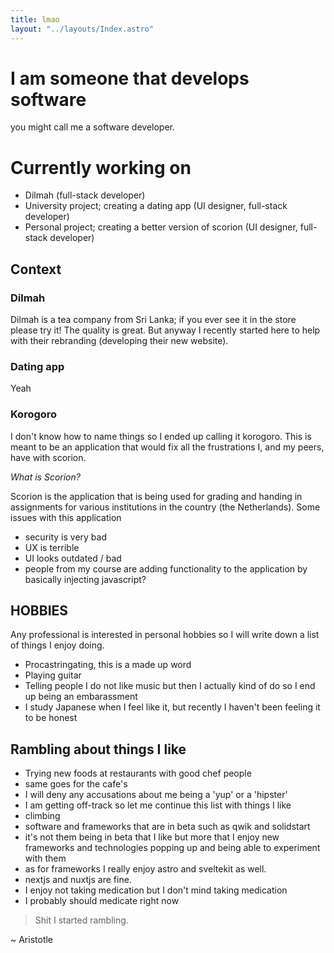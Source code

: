 ```yaml
---
title: lmao
layout: "../layouts/Index.astro"
---
```


# I am someone that develops software
you might call me a software developer.

# Currently working on
- Dilmah (full-stack developer)
- University project; creating a dating app (UI designer, full-stack developer)
- Personal project; creating a better version of scorion (UI designer, full-stack developer)

## Context

### Dilmah
Dilmah is a tea company from Sri Lanka; if you ever see it in the store please try it! The quality is great. But anyway I recently started here to help with their rebranding (developing their new website).

### Dating app
Yeah 

### Korogoro
I don't know how to name things so I ended up calling it korogoro. This is meant to be an application that would fix all the frustrations I, and my peers, have with scorion.

*What is Scorion?* 

Scorion is the application that is being used for grading and handing in assignments for various institutions in the country (the Netherlands).
Some issues with this application
- security is very bad
- UX is terrible
- UI looks outdated / bad
- people from my course are adding functionality to the application by basically injecting javascript?

## HOBBIES
Any professional is interested in personal hobbies so I will write down a list of things I enjoy doing.

- Procastringating, this is a made up word
- Playing guitar
- Telling people I do not like music but then I actually kind of do so I end up being an embarassment
- I study Japanese when I feel like it, but recently I haven't been feeling it to be honest


## Rambling about things I like
- Trying new foods at restaurants with good chef people
- same goes for the cafe's
- I will deny any accusations about me being a 'yup' or a 'hipster' 
- I am getting off-track so let me continue this list with things I like
- climbing
- software and frameworks that are in beta such as qwik and solidstart
- it's not them being in beta that I like but more that I enjoy new frameworks and technologies popping up and being able to experiment with them
- as for frameworks I really enjoy astro and sveltekit as well.
- nextjs and nuxtjs are fine.
- I enjoy not taking medication but I don't mind taking medication
- I probably should medicate right now


> Shit I started rambling. 

~ Aristotle

